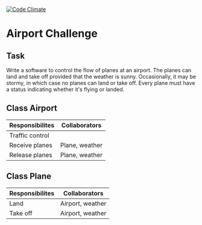 [![Code Climate](https://codeclimate.com/github/BibianaC/airport_challenge/badges/gpa.svg)](https://codeclimate.com/github/BibianaC/airport_challenge)

Airport Challenge
=================

Task
----
Write a software to control the flow of planes at an airport. The planes can land and take off provided that the weather is sunny. Occasionally, it may be stormy, in which case no planes can land or take off. Every plane must have a status indicating whether it's flying or landed.


Class Airport
-------------

Responsibilites | Collaborators
--------------- | -------------
Traffic control | 
Receive planes  | Plane, weather
Release planes  | Plane, weather


Class Plane
-----------

Responsibilites |  Collaborators
--------------- | ----------------
Land            | Airport, weather
Take off        | Airport, weather
